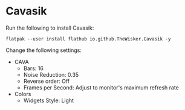 # Cavasik

Run the following to install Cavasik:

```
flatpak --user install flathub io.github.TheWisker.Cavasik -y
```

Change the following settings:

- CAVA
  - Bars: 16
  - Noise Reduction: 0.35
  - Reverse order: Off
  - Frames per Second: Adjust to monitor's maximum refresh rate
- Colors
  - Widgets Style: Light
